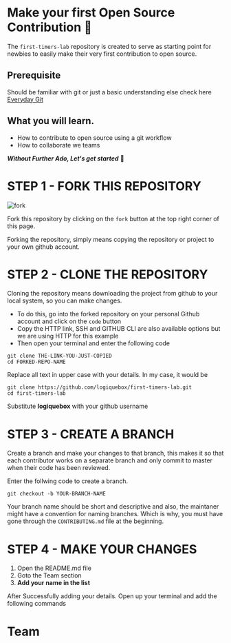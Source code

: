 # Make your first Open Source Contribution 📢
The `first-timers-lab` repository is created to serve as starting point for newbies to easily make their very first contribution to open source.
## Prerequisite 
Should be familiar with git or just a basic understanding else check here [Everyday Git](https://git-scm.com/docs/giteveryday)
## What you will learn.
- How to contribute to open source using a git workflow 
- How to collaborate we teams 

**_Without Further Ado, Let's get started_** 🚀
# STEP 1 - FORK THIS REPOSITORY
![fork](https://user-images.githubusercontent.com/37655600/152088898-f424b02b-646c-4155-8ce1-8916e05e914c.PNG)

Fork this repository by clicking on the `fork` button at the top right corner of this page.

Forking the repository, simply means copying the repository or project to your own github account.
# STEP 2 - CLONE THE REPOSITORY 
Cloning the repository means downloading the project from github to your local system, so you can make changes.

- To do this, go into the forked repository on your personal Github account and click on the `code` button 
- Copy the HTTP link, SSH and GITHUB CLI are also available options but we are using HTTP for this example
- Then open your terminal and enter the following code 

```
git clone THE-LINK-YOU-JUST-COPIED
cd FORKED-REPO-NAME
```
Replace all text in upper case with your details.
In my case, it would be 
```
git clone https://github.com/logiquebox/first-timers-lab.git
cd first-timers-lab
```
Substitute **logiquebox** with your github username
# STEP 3 - CREATE A BRANCH 
Create a branch and make your changes to that branch, this makes it so that each contributor works on a separate branch and only commit to master when their code has been reviewed. 

Enter the follwing code to create a branch.
```
git checkout -b YOUR-BRANCH-NAME
```
Your branch name should be short and descriptive and also, the maintaner might have a convention for naming branches. Which is why, you must have gone through the `CONTRIBUTING.md` file at the beginning.
# STEP 4 - MAKE YOUR CHANGES 
1. Open the README.md file 
2. Goto the Team section 
3. **Add your name in the list** 

After Successfully adding your details.
Open up your terminal and add the following commands 
# Team



